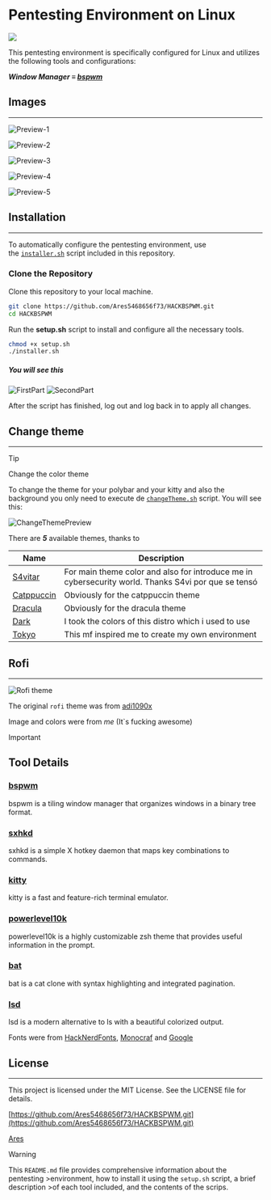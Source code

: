 # **Pentesting Environment on Linux**

![](https://media2.giphy.com/media/v1.Y2lkPTc5MGI3NjExY3RyMWM5MDR5dGl5NG4ydDVndWI2MGZtbmY5Zmwzbm9zbnV0aHlmbyZlcD12MV9pbnRlcm5hbF9naWZfYnlfaWQmY3Q9Zw/B4dt6rXq6nABilHTYM/giphy.webp)

This pentesting environment is specifically configured for Linux and utilizes the following tools and configurations:

***Window Manager ≡ [bspwm](https://github.com/baskerville/bspwm)*** 

## Images

---

![Preview-1](https://github.com/Ares5468656f73/HACKBSPWM/blob/main/Preview/MainTheme.png)

![Preview-2](https://github.com/Ares5468656f73/HACKBSPWM/blob/main/Preview/CatppuccinTheme.png)

![Preview-3](https://github.com/Ares5468656f73/HACKBSPWM/blob/main/Preview/DraculaTheme.png)

![Preview-4](https://github.com/Ares5468656f73/HACKBSPWM/blob/main/Preview/DarkTheme.png)

![Preview-5](https://github.com/Ares5468656f73/HACKBSPWM/blob/main/Preview/TokyoTheme)

## **Installation**
---
To automatically configure the pentesting environment, use the [`installer.sh`](https://github.com/Ares5468656f73/HACKBSPWM/blob/main/setup.sh) script included in this repository.

### **Clone the Repository**

Clone this repository to your local machine.

```bash
git clone https://github.com/Ares5468656f73/HACKBSPWM.git
cd HACKBSPWM
```

Run the **setup.sh** script to install and configure all the necessary tools.

```bash
chmod +x setup.sh
./installer.sh
```
##### *You will see this*
![FirstPart](https://github.com/Ares5468656f73/HACKBSPWM/blob/main/Preview/SetupPreview-1.png)
![SecondPart](https://github.com/Ares5468656f73/HACKBSPWM/blob/main/Preview/SetupPreview-2.png)

After the script has finished, log out and log back in to apply all changes.

## Change theme
---
>[!TIP]
>Change the color theme

To change the theme for your polybar and your kitty and also the background you only need to execute de [`changeTheme.sh`](https://github.com/Ares5468656f73/HACKBSPWM/blob/main/Scripts/changeTheme.sh) script. You will see this:

![ChangeThemePreview](https://github.com/Ares5468656f73/HACKBSPWM/blob/main/Preview/ChangeThemePreview.png)

There are ***5*** available themes, thanks to 

| Name | Description |
|--------|-------------|
| [S4vitar](https://www.youtube.com/@s4vitar) | For main theme color and also for introduce me in cybersecurity world. Thanks S4vi por que se tensó |
| [Catppuccin](https://catppuccin.com/) | Obviously for the catppuccin theme |
| [Dracula](https://draculatheme.com/) | Obviously for the dracula theme |
| [Dark](https://archcraft.io/) | I took the colors of this distro which i used to use |
| [Tokyo](https://github.com/rxyhn/yoru) | This mf inspired me to create my own environment |


## Rofi
---
![Rofi theme](https://github.com/Ares5468656f73/HACKBSPWM/blob/main/Preview/RofiPreview.png)

The original `rofi` theme was from [adi1090x](https://github.com/adi1090x/rofi/tree/master)

Image and colors were from *me* (It`s fucking awesome)

>[!IMPORTANT]
>## **Tool Details**
>
>### [**bspwm**](https://github.com/baskerville/bspwm)
>
>bspwm is a tiling window manager that organizes windows in a binary tree format.
>
>### [**sxhkd**](https://github.com/baskerville/sxhkd)
>
>sxhkd is a simple X hotkey daemon that maps key combinations to commands.
>
>### [**kitty**](https://github.com/kovidgoyal/kitty.git)
>
>kitty is a fast and feature-rich terminal emulator.
>
>### [**powerlevel10k**](https://github.com/romkatv/powerlevel10k)
>
>powerlevel10k is a highly customizable zsh theme that provides useful information in the prompt.
>
>### [**bat**](https://github.com/sharkdp/bat)
>
>bat is a cat clone with syntax highlighting and integrated pagination.
>
>### [**lsd**](https://github.com/lsd-rs/lsd)
>
>lsd is a modern alternative to ls with a beautiful colorized output.

Fonts were from [HackNerdFonts](https://www.nerdfonts.com/), [Monocraf](https://github.com/IdreesInc/Monocraft) and [Google](https://fonts.google.com/noto/specimen/Noto+Serif+TC)

## **License**

---

This project is licensed under the MIT License. See the LICENSE file for details.

[https://github.com/Ares5468656f73/HACKBSPWM.git](https://github.com/Ares5468656f73/HACKBSPWM.git)

[Ares](https://github.com/Ares5468656f73/)

>[!WARNING]
>This `README.md` file provides comprehensive information about the pentesting >environment, how to install it using the `setup.sh` script, a brief description >of each tool included, and the contents of the scrips.
